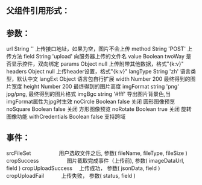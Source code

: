 ## 父组件引用形式：
<UploadAvatar />

## 参数：
url	            String	''	        上传接口地址，如果为空，图片不会上传
method          String	'POST'	    上传方法
field	        String	'upload'	向服务器上传的文件名
value	        Boolean	twoWay	    是否显示控件，双向绑定
params	        Object	null	    上传附带其他数据，格式"{k:v}"
headers	        Object	null	    上传header设置，格式"{k:v}"
langType        String	'zh'	    语言类型，默认中文
langExt	        Object	 	        语言包自行扩展
width	        Number	200	        最终得到的图片宽度
height	        Number	200	        最终得到的图片高度
imgFormat       string	'png'	    jpg/png, 最终得到的图片格式
imgBgc	        string	'#fff'	    导出图片背景色,当imgFormat属性为jpg时生效
noCircle        Boolean	false	    关闭 圆形图像预览
noSquare        Boolean	false	    关闭 方形图像预览
noRotate        Boolean	true	    关闭 旋转图像功能
withCredentials	Boolean	false	    支持跨域

## 事件：
srcFileSet	　　　　　用户选取文件之后, 参数( fileName, fileType, fileSize )
cropSuccess　　　　	　图片截取完成事件（上传前), 参数( imageDataUrl, field )
cropUploadSuccess	　上传成功， 参数( jsonData, field )
cropUploadFail	　　　上传失败， 参数( status, field )
